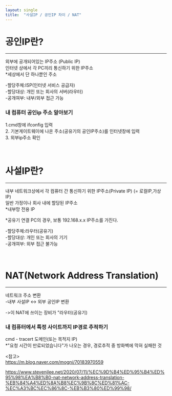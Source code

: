 ```yaml
---
layout: single
title:  "사설IP / 공인IP 차이 / NAT"
---
```



# 공인IP란?
-----------
외부에 공개되어있는 IP주소 (Public IP)  
인터넷 상에서 각 PC끼리 통신하기 위한 IP주소  
*세상에서 단 하나뿐인 주소       
 
-할당주체:ISP(인터넷 서비스 공급자)  
-할당대상: 개인 또는 회사의 서버(라우터)  
-공개여부: 내부/외부 접근 가능  

### 내 컴퓨터 공인ip 주소 알아보기  
1.cmd창에 ifconfig 입력  
2. 기본게이트웨이에 나온 주소(공유기의 공인IP주소)를 인터넷창에 입력  
3. 외부ip주소 확인  
<br/><br/>




# 사설IP란?
-----------
내부 네트워크상에서 각 컴퓨터 간 통신하기 위한 IP주소(Private IP) (= 로컬IP,가상IP)  
일반 가정이나 회사 내에 할당된 IP주소  
*내부망 전용 IP  


*공유기 연결 PC의 경우, 보통 192.168.x.x IP주소를 가진다.  

-할당주체:라우터(공유기)  
-할당대상: 개인 또는 회사의 기기  
-공개여부: 외부 접근 불가능  
<br/><br/>


# NAT(Network Address Translation)
---------------------------------
네트워크 주소 변환  
-내부 사설IP <-> 외부 공인IP 변환  

->이 NAT에 쓰이는 장비가 "라우터(공유기)  

### 내 컴퓨터에서 특정 사이트까지 IP경로 추적하기  
cmd -  tracert 도메인(또는 목적지 IP)  
*"요청 시간이 만료되었습니다"가 나오는 경우, 경로추적 중 방화벽에 막혀 실패한 것  

<참고>  
<https://m.blog.naver.com/mogni/70183970559>  

<https://www.stevenjlee.net/2020/07/11/%EC%9D%B4%ED%95%B4%ED%95%98%EA%B8%B0-nat-network-address-translation-%EB%84%A4%ED%8A%B8%EC%9B%8C%ED%81%AC-%EC%A3%BC%EC%86%8C-%EB%B3%80%ED%99%98/>  

